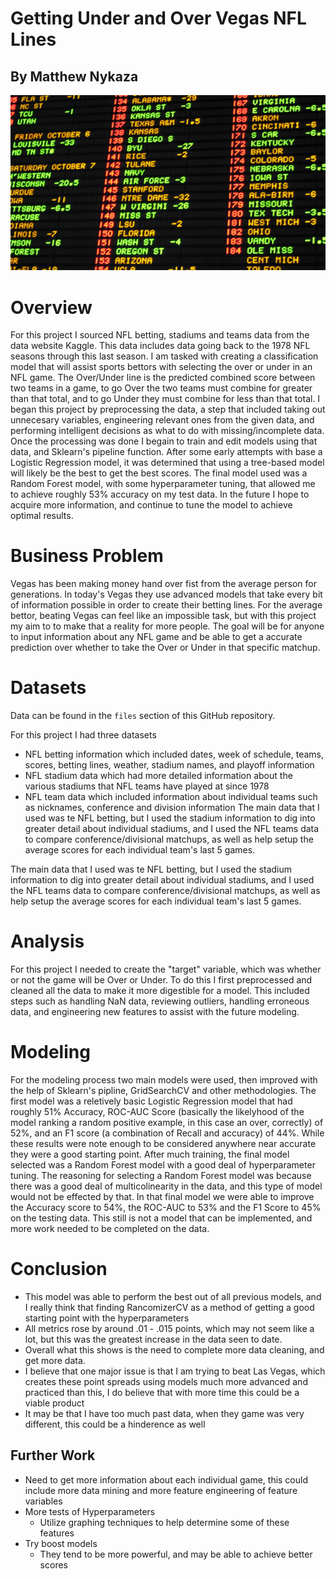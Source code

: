 # Getting Under and Over Vegas NFL Lines
## By Matthew Nykaza
![Home_Picture](https://github.com/MxCxSxN/Over-Under-Betting/blob/main/images/vegas_image.jpeg)

# Overview
For this project I sourced NFL betting, stadiums and teams data from the data website Kaggle. This data includes data going back to the 1978 NFL seasons through this last season. I am tasked with creating a classification model that will assist sports bettors with selecting the over or under in an NFL game. The Over/Under line is the predicted combined score between two teams in a game, to go Over the two teams must combine for greater than that total, and to go Under they must combine for less than that total. I began this project by preprocessing the data, a step that included taking out unnecesary variables, engineering relevant ones from the given data, and performing intelligent decisions as what to do with missing/incomplete data. Once the processing was done I begain to train and edit models using that data, and Sklearn's pipeline function. After some early attempts with base a Logistic Regression model, it was determined that using a tree-based model will likely be the best to get the best scores. The final model used was a Random Forest model, with some hyperparameter tuning, that allowed me to achieve roughly 53% accuracy on my test data. In the future I hope to acquire more information, and continue to tune the model to achieve optimal results.

# Business Problem
Vegas has been making money hand over fist from the average person for generations. In today's Vegas they use advanced models that take every bit of information possible in order to create their betting lines. For the average bettor, beating Vegas can feel like an impossible task, but with this project my aim to to make that a reality for more people. The goal will be for anyone to input information about any NFL game and be able to get a accurate prediction over whether to take the Over or Under in that specific matchup.

# Datasets
Data can be found in the `files` section of this GitHub repository.

For this project I had three datasets
* NFL betting information which included dates, week of schedule, teams, scores, betting lines, weather, stadium names, and playoff information 
* NFL stadium data which had more detailed information about the various stadiums that NFL teams have played at since 1978
* NFL team data which included information about individual teams such as nicknames, conference and division information
The main data that I used was te NFL betting, but I used the stadium information to dig into greater detail about individual stadiums, and I used the NFL teams data to compare conference/divisional matchups, as well as help setup the average scores for each individual team's last 5 games.

The main data that I used was te NFL betting, but I used the stadium information to dig into greater detail about individual stadiums, and I used the NFL teams data to compare conference/divisional matchups, as well as help setup the average scores for each individual team's last 5 games.

# Analysis 
For this project I needed to create the "target" variable, which was whether or not the game will be Over or Under. To do this I first preprocessed and cleaned all the data to make it more digestible for a model. This included steps such as handling NaN data, reviewing outliers, handling erroneous data, and engineering new features to assist with the future modeling. 

# Modeling
For the modeling process two main models were used, then improved with the help of Sklearn's pipline, GridSearchCV and other methodologies. The first model was a reletively basic Logistic Regression model that had roughly 51% Accuracy, ROC-AUC Score (basically the likelyhood of the model ranking a random positive example, in this case an over, correctly) of 52%, and an F1 score (a combination of Recall and accuracy) of 44%. While these results were note enough to be considered anywhere near accurate they were a good starting point. After much training, the final model selected was a Random Forest model with a good deal of hyperparameter tuning. The reasoning for selecting a Random Forest model was because there was a good deal of multicolinearity in the data, and this type of model would not be effected by that. In that final model we were able to improve the Accuracy score to 54%, the ROC-AUC to 53% and the F1 Score to 45% on the testing data. This still is not a model that can be implemented, and more work needed to be completed on the data. 

# Conclusion 
* This model was able to perform the best out of all previous models, and I really think that finding RancomizerCV as a method of getting a good starting point with the hyperparameters 
* All metrics rose by around .01 - .015 points, which may not seem like a lot, but this was the greatest increase in the data seen to date.
* Overall what this shows is the need to complete more data cleaning, and get more data. 
* I believe that one major issue is that I am trying to beat Las Vegas, which creates these point spreads using models much more advanced and practiced than this, I do believe that with more time this could be a viable product
* It may be that I have too much past data, when they game was very different, this could be a hinderence as well

## Further Work
* Need to get more information about each individual game, this could include more data mining and more feature engineering of feature variables
* More tests of Hyperparameters
    * Utilize graphing techniques to help determine some of these features
* Try boost models
    * They tend to be more powerful, and may be able to achieve better scores

